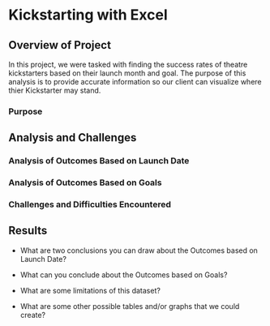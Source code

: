 # Kickstarting with Excel

## Overview of Project
In this project, we were tasked with finding the success rates of theatre kickstarters based on their launch month and goal. The purpose of this analysis is to provide accurate information so our client can visualize where thier Kickstarter may stand.
### Purpose

## Analysis and Challenges

### Analysis of Outcomes Based on Launch Date

### Analysis of Outcomes Based on Goals

### Challenges and Difficulties Encountered

## Results

- What are two conclusions you can draw about the Outcomes based on Launch Date?

- What can you conclude about the Outcomes based on Goals?

- What are some limitations of this dataset?

- What are some other possible tables and/or graphs that we could create?
